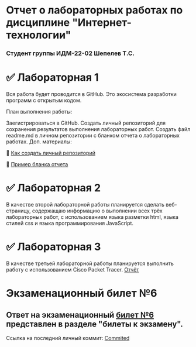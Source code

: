 # Отчет о лабораторных работах по дисциплине "Интернет-технологии"
### Студент группы ИДМ-22-02 Шепелев Т.С.


# ✅ Лабораторная 1
Вся работа будет проводится в GitHub. Это экосистема разработки программ с открытым кодом.

План выполнения работы:

Заегистрироваться в GitHub.
Создать личный репозиторий для сохранения результатов выполнения лабораторных работ.
Создать файл readme.md в личном репозитории с бланком отчета о лабораторных работах.
Доп. материалы:

📍 [Как создать личный репозиторий](https://htmlacademy.ru/blog/git/github-as-hosting)

📍 [Пример бланка отчета](https://github.com/okoff/okoff.github.io/tree/master/oop/lab1)

# ✅ Лабораторная 2
В качестве второй лабораторной работы планируется сделать веб-страницу, содержащаю информацию о выполнении всех трёх лабораторных работ, с использованием языка разметки html, языка стилей css и языка программирования JavaScript.

# ✅ Лабораторная 3
В качестве третьей лабораторной работы планируется выполнить работу с использованием Сisco Packet Tracer.
[Отчёт](https://drive.google.com/file/d/1iUfLqwC__eRu-MQgdJyIrF4lEo3DsiZw/view?usp=sharing)

# Экзаменационный билет №6
## Ответ на экзаменационный [билет №6](https://github.com/stankin/inet-2022/wiki/exam06) представлен в разделе "билеты к экзамену".
Ссылка на последний личный коммит: [Commited](https://github.com/stankin/inet-2022/wiki/exam06/_compare/99f51bd05801a8d2ae3bfd6aa346518b2db964bf...b8eca61c332e7d6c601ea1aa257dcba1a840fc25)
